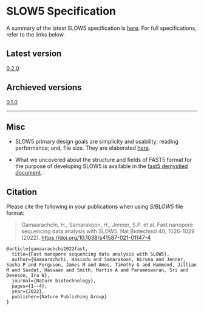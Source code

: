 # SLOW5 Specification

A summary of the latest SLOW5 specification is [here](summary). For full specifications, refer to the links below.


## Latest version

[0.2.0](slow5-v0.2.0.pdf)


## Archieved versions

[0.1.0](slow5-v0.1.0.pdf)

___

## Misc

- SLOW5 primary design goals are simplicity and usability; reading performance; and, file size. They are elaborated [here](design.md).

- What we uncovered about the structure and fields of FAST5 format for the purpose of developing SLOW5 is available in the [fast5 demystied document](fast5_demystified.pdf).



## Citation

Please cite the following in your publications when using *S/BLOW5* file format:

> Gamaarachchi, H., Samarakoon, H., Jenner, S.P. et al. Fast nanopore sequencing data analysis with SLOW5. Nat Biotechnol 40, 1026-1029 (2022). https://doi.org/10.1038/s41587-021-01147-4

```
@article{gamaarachchi2022fast,
  title={Fast nanopore sequencing data analysis with SLOW5},
  author={Gamaarachchi, Hasindu and Samarakoon, Hiruna and Jenner, Sasha P and Ferguson, James M and Amos, Timothy G and Hammond, Jillian M and Saadat, Hassaan and Smith, Martin A and Parameswaran, Sri and Deveson, Ira W},
  journal={Nature biotechnology},
  pages={1--4},
  year={2022},
  publisher={Nature Publishing Group}
}
```
